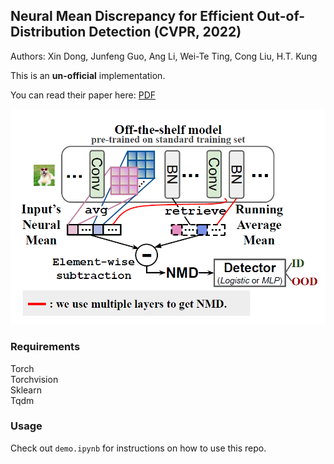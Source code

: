## Neural Mean Discrepancy for Efficient Out-of-Distribution Detection (CVPR, 2022)

Authors: Xin Dong, Junfeng Guo, Ang Li, Wei-Te Ting, Cong Liu, H.T. Kung

This is an **un-official** implementation.

You can read their paper here: [PDF](https://arxiv.org/abs/2104.11408)

![](img.png)

### Requirements

Torch <br>
Torchvision <br>
Sklearn <br>
Tqdm

### Usage

Check out `demo.ipynb` for instructions on how to use this repo. 
